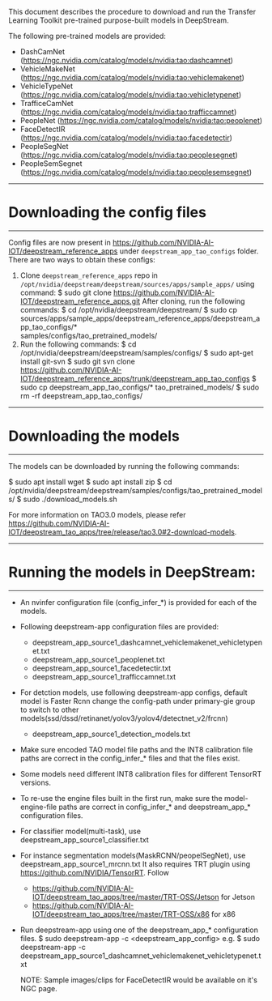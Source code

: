 This document describes the procedure to download and run the Transfer Learning
 Toolkit pre-trained purpose-built models in DeepStream.

The following pre-trained models are provided:
- DashCamNet (https://ngc.nvidia.com/catalog/models/nvidia:tao:dashcamnet)
- VehicleMakeNet (https://ngc.nvidia.com/catalog/models/nvidia:tao:vehiclemakenet)
- VehicleTypeNet (https://ngc.nvidia.com/catalog/models/nvidia:tao:vehicletypenet)
- TrafficeCamNet (https://ngc.nvidia.com/catalog/models/nvidia:tao:trafficcamnet)
- PeopleNet (https://ngc.nvidia.com/catalog/models/nvidia:tao:peoplenet)
- FaceDetectIR (https://ngc.nvidia.com/catalog/models/nvidia:tao:facedetectir)
- PeopleSegNet (https://ngc.nvidia.com/catalog/models/nvidia:tao:peoplesegnet)
- PeopleSemSegnet (https://ngc.nvidia.com/catalog/models/nvidia:tao:peoplesemsegnet)

*******************************************************************************************
# Downloading the config files
*******************************************************************************************
Config files are now present in https://github.com/NVIDIA-AI-IOT/deepstream_reference_apps
under `deepstream_app_tao_configs` folder. There are two ways to obtain these configs:
1. Clone `deepstream_reference_apps` repo in
   `/opt/nvidia/deepstream/deepstream/sources/apps/sample_apps/` using command:
   $ sudo git clone https://github.com/NVIDIA-AI-IOT/deepstream_reference_apps.git
   After cloning, run the following commands:
   $ cd /opt/nvidia/deepstream/deepstream/
   $ sudo cp \
     sources/apps/sample_apps/deepstream_reference_apps/deepstream_app_tao_configs/* \
     samples/configs/tao_pretrained_models/
2. Run the following commands:
   $ cd /opt/nvidia/deepstream/deepstream/samples/configs/
   $ sudo apt-get install git-svn
   $ sudo git svn clone \
     https://github.com/NVIDIA-AI-IOT/deepstream_reference_apps/trunk/deepstream_app_tao_configs
   $ sudo cp deepstream_app_tao_configs/* tao_pretrained_models/
   $ sudo rm -rf deepstream_app_tao_configs/

*******************************************************************************
# Downloading the models
*******************************************************************************
The models can be downloaded by running the following commands:

$ sudo apt install wget
$ sudo apt install zip
$ cd /opt/nvidia/deepstream/deepstream/samples/configs/tao_pretrained_models/
$ sudo ./download_models.sh

For more information on TAO3.0 models,
please refer https://github.com/NVIDIA-AI-IOT/deepstream_tao_apps/tree/release/tao3.0#2-download-models.

*******************************************************************************
# Running the models in DeepStream:
*******************************************************************************
- An nvinfer configuration file (config_infer_*) is provided for each of the
  models.
- Following deepstream-app configuration files are provided:
  - deepstream_app_source1_dashcamnet_vehiclemakenet_vehicletypenet.txt
  - deepstream_app_source1_peoplenet.txt
  - deepstream_app_source1_facedetectir.txt
  - deepstream_app_source1_trafficcamnet.txt
- For detction models, use following deepstream-app configs, default model is
  Faster Rcnn change the config-path under primary-gie group to switch to
  other models(ssd/dssd/retinanet/yolov3/yolov4/detectnet_v2/frcnn)
  - deepstream_app_source1_detection_models.txt
- Make sure encoded TAO model file paths and the INT8 calibration file paths
  are correct in the config_infer_* files and that the files exist.
- Some models need different INT8 calibration files for different TensorRT versions.
- To re-use the engine files built in the first run, make sure the
  model-engine-file paths are correct in config_infer_* and deepstream_app_*
  configuration files.
- For classifier model(multi-task), use deepstream_app_source1_classifier.txt
- For instance segmentation models(MaskRCNN/peopelSegNet), use deepstream_app_source1_mrcnn.txt
  It also requires TRT plugin using https://github.com/NVIDIA/TensorRT.
  Follow
   - https://github.com/NVIDIA-AI-IOT/deepstream_tao_apps/tree/master/TRT-OSS/Jetson for Jetson
   - https://github.com/NVIDIA-AI-IOT/deepstream_tao_apps/tree/master/TRT-OSS/x86 for x86
- Run deepstream-app using one of the deepstream_app_* configuration files.
  $ sudo deepstream-app -c <deepstream_app_config>
  e.g.
  $ sudo deepstream-app -c deepstream_app_source1_dashcamnet_vehiclemakenet_vehicletypenet.txt

  NOTE: Sample images/clips for FaceDetectIR would be available on it's NGC
        page.
